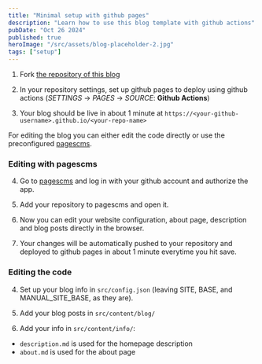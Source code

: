 ```yaml
---
title: "Minimal setup with github pages"
description: "Learn how to use this blog template with github actions"
pubDate: "Oct 26 2024"
published: true
heroImage: "/src/assets/blog-placeholder-2.jpg"
tags: ["setup"]
---
```


1. Fork [the repository of this blog](https://github.com/flo-bit/blog-template)

2. In your repository settings, set up github pages to deploy using github actions (*SETTINGS* -> *PAGES* -> *SOURCE*: **Github Actions**)

3. Your blog should be live in about 1 minute at `https://<your-github-username>.github.io/<your-repo-name>`

For editing the blog you can either edit the code directly or use the preconfigured [pagescms](https://next.pagescms.org).

### Editing with pagescms

4. Go to [pagescms](https://next.pagescms.org) and log in with your github account and authorize the app.

5. Add your repository to pagescms and open it.

6. Now you can edit your website configuration, about page, description and blog posts directly in the browser.

7. Your changes will be automatically pushed to your repository and deployed to github pages in about 1 minute everytime you hit save.

### Editing the code

4. Set up your blog info in `src/config.json` (leaving SITE, BASE, and MANUAL_SITE_BASE, as they are).

5. Add your blog posts in `src/content/blog/`

6. Add your info in `src/content/info/`:

- `description.md` is used for the homepage description
- `about.md` is used for the about page
